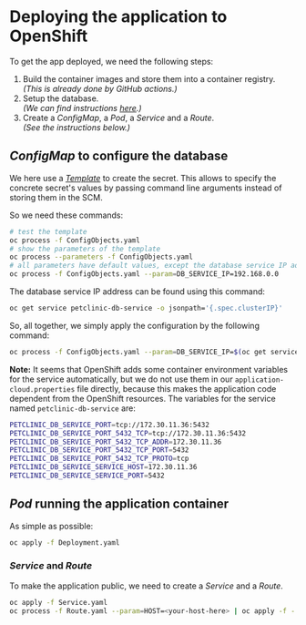 # Deploying the application to OpenShift

To get the app deployed, we need the following steps:

1. Build the container images and store them into a container registry.\
   _(This is already done by GitHub actions.)_
2. Setup the database.\
   _(We can find instructions [here](../db/README.md).)_
3. Create a _ConfigMap_, a _Pod_, a _Service_ and a _Route_.\
   _(See the instructions below.)_

## _ConfigMap_ to configure the database

We here use a [_Template_](https://docs.openshift.com/container-platform/4.16/openshift_images/using-templates.html)
to create the secret. This allows to specify the concrete secret's values by passing command line arguments instead of storing them in the SCM.

So we need these commands:

```bash
# test the template
oc process -f ConfigObjects.yaml
# show the parameters of the template
oc process --parameters -f ConfigObjects.yaml
# all parameters have default values, except the database service IP address
oc process -f ConfigObjects.yaml --param=DB_SERVICE_IP=192.168.0.0
```

The database service IP address can be found using this command:

```bash
oc get service petclinic-db-service -o jsonpath='{.spec.clusterIP}'
```

So, all together, we simply apply the configuration by the following command:

```bash
oc process -f ConfigObjects.yaml --param=DB_SERVICE_IP=$(oc get service petclinic-db-service -o jsonpath='{.spec.clusterIP}') | oc apply -f -
```

**Note:** It seems that OpenShift adds some container environment variables for the service automatically, but we do not use
them in our `application-cloud.properties` file directly, because this makes the application code dependent from the OpenShift resources.
The variables for the service named `petclinic-db-service` are:

```bash
PETCLINIC_DB_SERVICE_PORT=tcp://172.30.11.36:5432
PETCLINIC_DB_SERVICE_PORT_5432_TCP=tcp://172.30.11.36:5432
PETCLINIC_DB_SERVICE_PORT_5432_TCP_ADDR=172.30.11.36
PETCLINIC_DB_SERVICE_PORT_5432_TCP_PORT=5432
PETCLINIC_DB_SERVICE_PORT_5432_TCP_PROTO=tcp
PETCLINIC_DB_SERVICE_SERVICE_HOST=172.30.11.36
PETCLINIC_DB_SERVICE_SERVICE_PORT=5432
```

## _Pod_ running the application container

As simple as possible:

```bash
oc apply -f Deployment.yaml
```

### _Service_ and _Route_

To make the application public, we need to create a _Service_ and a _Route_.

```bash
oc apply -f Service.yaml
oc process -f Route.yaml --param=HOST=<your-host-here> | oc apply -f -
```
